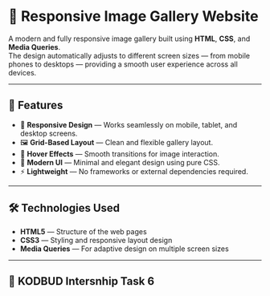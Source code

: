 # 📸 Responsive Image Gallery Website

A modern and fully responsive image gallery built using **HTML**, **CSS**, and **Media Queries**.  
The design automatically adjusts to different screen sizes — from mobile phones to desktops — providing a smooth user experience across all devices.

---

## 🌟 Features

- 📱 **Responsive Design** — Works seamlessly on mobile, tablet, and desktop screens.
- 🖼️ **Grid-Based Layout** — Clean and flexible gallery layout.
- 💫 **Hover Effects** — Smooth transitions for image interaction.
- 🎨 **Modern UI** — Minimal and elegant design using pure CSS.
- ⚡ **Lightweight** — No frameworks or external dependencies required.

---

## 🛠️ Technologies Used

- **HTML5** — Structure of the web pages  
- **CSS3** — Styling and responsive layout design  
- **Media Queries** — For adaptive design on multiple screen sizes

---

## 📂 KODBUD Intersnhip Task 6


